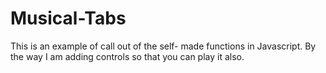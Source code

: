 # Musical-Tabs
This is an example of call out of the self- made functions in Javascript. By the way I am adding controls so that you can play it also.

